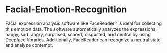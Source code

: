 # Facial-Emotion-Recognition
Facial expression analysis software like FaceReader™ is ideal for collecting this emotion data. The software automatically analyzes the expressions happy, sad, angry, surprised, scared, disgusted, and neutral by using Deepface libraries. Additionally, FaceReader can recognize a neutral state and analyze contempt.
